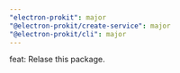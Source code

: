 ```yaml
---
"electron-prokit": major
"@electron-prokit/create-service": major
"@electron-prokit/cli": major
---
```


feat: Relase this package.
